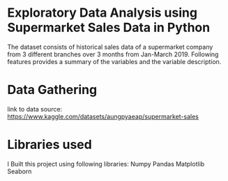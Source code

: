 # Exploratory Data Analysis using Supermarket Sales Data in Python
The dataset consists of historical sales data of a supermarket company from 3 different branches over 3 months from Jan-March 2019. Following features provides a summary of the variables and the variable description.


# Data Gathering
link to data source: https://www.kaggle.com/datasets/aungpyaeap/supermarket-sales

# Libraries used
I Built this project using following libraries:
Numpy 
Pandas
Matplotlib
Seaborn
